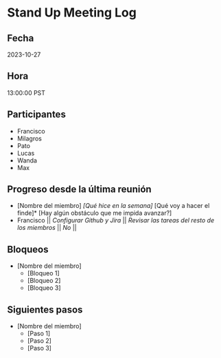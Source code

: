 # Stand Up Meeting Log

## Fecha

2023-10-27

## Hora

13:00:00 PST

## Participantes

* Francisco
* Milagros
* Pato
* Lucas
* Wanda
* Max

## Progreso desde la última reunión

* [Nombre del miembro]  *[Qué hice en la semana]* [Qué voy a hacer el finde]* [Hay algún obstáculo que me impida avanzar?]
* Francisco || *Configurar Github y Jira* || *Revisar las tareas del resto de los miembros* || *No* ||

## Bloqueos

* [Nombre del miembro]
  * [Bloqueo 1]
  * [Bloqueo 2]
  * [Bloqueo 3]

## Siguientes pasos

* [Nombre del  miembro]
  * [Paso 1]
  * [Paso 2]
  * [Paso 3]
